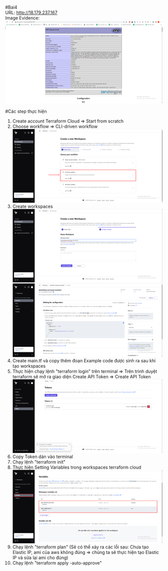 #Bai4  
URL: http://18.179.237.167  
Image Evidence:  
![Alt](Bai4.png)

#Các step thực hiện

1. Create account Terraform Cloud => Start from scratch
2. Choose workflow => CLI-driven workflow  
   ![Alt](Screenshot_42.png)
3. Create workspaces  
   ![Alt](Screenshot_43.png)  
   ![Alt](Screenshot_45.png)
4. Create main.tf và copy thêm đoạn Example code được sinh ra sau khi tạo workspaces
5. Thực hiện chạy lệnh "terraform login" trên terminal => Trên trình duyệt terraform sẽ mở ra giao diện Create API Token => Create API Token  
   ![Alt](Screenshot_47.png)
6. Copy Token dán vào terminal
7. Chạy lệnh "terraform init"
8. Thực hiện Setting Variables trong workspaces terraform cloud  
   ![Alt](Screenshot_46.png)
9. Chạy lệnh "terraform plan" (Sẽ có thể xảy ra các lỗi sau: Chưa tạo Elastic IP, ami của aws không đúng => chúng ta sẽ thực hiện tạo Elastic IP và sửa lại ami cho đúng)
10. Chạy lệnh "terraform apply -auto-approve"
